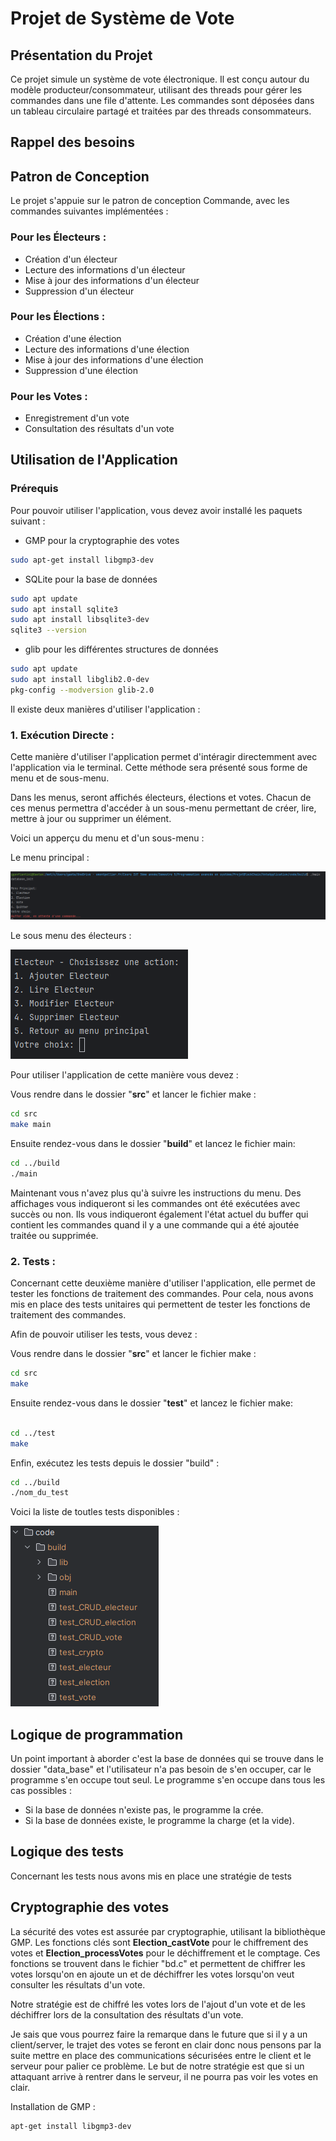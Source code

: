 # Projet de Système de Vote

## Présentation du Projet

Ce projet simule un système de vote électronique. Il est conçu autour du modèle producteur/consommateur, utilisant des threads pour gérer les commandes dans une file d'attente. Les commandes sont déposées dans un tableau circulaire partagé et traitées par des threads consommateurs.

## Rappel des besoins




## Patron de Conception

Le projet s'appuie sur le patron de conception Commande, avec les commandes suivantes implémentées :

### Pour les Électeurs :
- Création d'un électeur
- Lecture des informations d'un électeur
- Mise à jour des informations d'un électeur
- Suppression d'un électeur

### Pour les Élections :
- Création d'une élection
- Lecture des informations d'une élection
- Mise à jour des informations d'une élection
- Suppression d'une élection

### Pour les Votes :
- Enregistrement d'un vote
- Consultation des résultats d'un vote


## Utilisation de l'Application

### Prérequis

Pour pouvoir utiliser l'application, vous devez avoir installé les paquets suivant : 

- GMP pour la cryptographie des votes
````bash
sudo apt-get install libgmp3-dev
````
- SQLite pour la base de données
````bash
sudo apt update
sudo apt install sqlite3
sudo apt install libsqlite3-dev
sqlite3 --version
````
- glib pour les différentes structures de données
````bash
sudo apt update
sudo apt install libglib2.0-dev
pkg-config --modversion glib-2.0
````

Il existe deux manières d'utiliser l'application :

### 1. Exécution Directe :

Cette manière d'utiliser l'application permet d'intéragir directemment avec l'application via le terminal.
Cette méthode sera présenté sous forme de menu et de sous-menu.

Dans les menus, seront affichés électeurs, élections et votes. Chacun de ces menus permettra d'accéder à un sous-menu permettant de créer, lire, mettre à jour ou supprimer un élément.

Voici un apperçu du menu et d'un sous-menu :

Le menu principal :

![imageMenuPrincipal.png](imgREADME%2FimageMenuPrincipal.png)

Le sous menu des électeurs :

![imageSousMenuElecteur.png](imgREADME%2FimageSousMenuElecteur.png)

Pour utiliser l'application de cette manière vous devez : 

Vous rendre dans le dossier "**src**" et lancer le fichier make :

```bash
cd src
make main

```
Ensuite rendez-vous dans le dossier "**build**" et lancez le fichier main:

```bash
cd ../build
./main
```

Maintenant vous n'avez plus qu'à suivre les instructions du menu.
Des affichages vous indiqueront si les commandes ont été exécutées avec succès ou non.
Ils vous indiqueront également l'état actuel du buffer qui contient les commandes quand il y a une commande qui a été ajoutée traitée ou supprimée.

### 2. Tests : 

Concernant cette deuxième manière d'utiliser l'application, elle permet de tester les fonctions de traitement des commandes.
Pour cela, nous avons mis en place des tests unitaires qui permettent de tester les fonctions de traitement des commandes.

Afin de pouvoir utiliser les tests, vous devez :

Vous rendre dans le dossier "**src**" et lancer le fichier make :
```bash
cd src
make
```

Ensuite rendez-vous dans le dossier "**test**" et lancez le fichier make:

```bash

cd ../test
make
```

Enfin, exécutez les tests depuis le dossier "build" :

```bash
cd ../build
./nom_du_test
```

Voici la liste de toutles tests disponibles :

![imageListeTestDisponible.png](imgREADME%2FimageListeTestDisponible.png)


## Logique de programmation




Un point important à aborder c'est la base de données qui se trouve dans le dossier "data_base" et l'utilisateur n'a pas besoin de s'en occuper, car le programme s'en occupe tout seul.
Le programme s'en occupe dans tous les cas possibles : 
- Si la base de données n'existe pas, le programme la crée.
- Si la base de données existe, le programme la charge (et la vide).



## Logique des tests

Concernant les tests nous avons mis en place une stratégie de tests

## Cryptographie des votes

La sécurité des votes est assurée par cryptographie, utilisant la bibliothèque GMP. Les fonctions clés sont **Election_castVote** pour le chiffrement des votes et **Election_processVotes** pour le déchiffrement et le comptage.
Ces fonctions se trouvent dans le fichier "bd.c" et permettent de chiffrer les votes lorsqu'on en ajoute un et de déchiffrer les votes lorsqu'on veut consulter les résultats d'un vote.

Notre stratégie est de chiffré les votes lors de l'ajout d'un vote et de les déchiffrer lors de la consultation des résultats d'un vote.

Je sais que vous pourrez faire la remarque dans le future que si il y a un client/server, le trajet des votes se feront en clair donc nous pensons par la suite mettre en place des communications sécurisées entre le client et le serveur pour palier ce problème.
Le but de notre stratégie est que si un attaquant arrive à rentrer dans le serveur, il ne pourra pas voir les votes en clair.



Installation de GMP :

````bash
apt-get install libgmp3-dev
````


